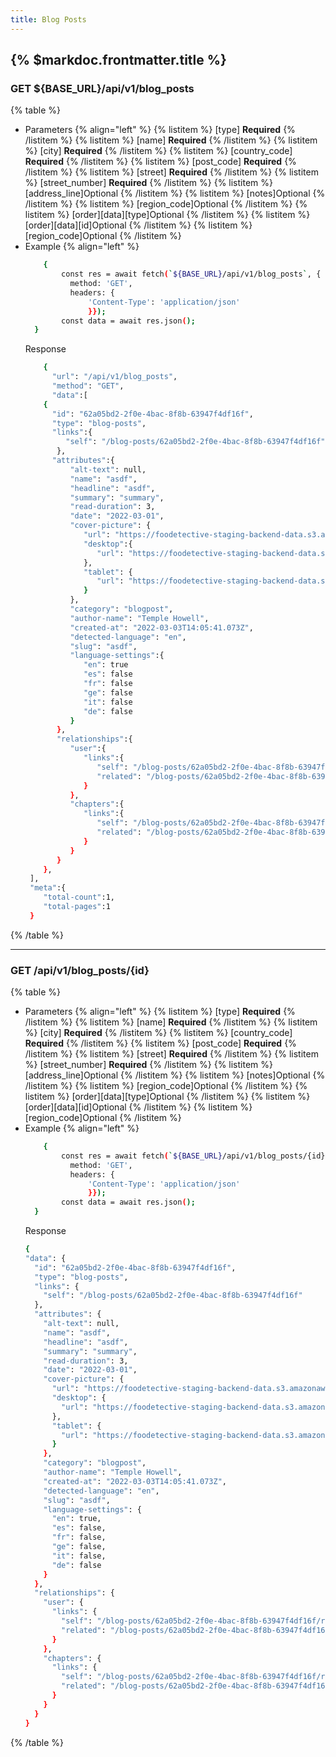 ```yaml
---
title: Blog Posts
---
```


## {% $markdoc.frontmatter.title %}

### GET ${BASE_URL}/api/v1/blog_posts
{% table %}
* Parameters {% align="left" %}
   {% listitem %}
    [type] **Required**
   {% /listitem %}
   {% listitem %}
    [name] **Required**
   {% /listitem %}
   {% listitem %}
    [city] **Required**
   {% /listitem %}
   {% listitem %}
    [country_code] **Required**
   {% /listitem %}
   {% listitem %}
    [post_code] **Required**
   {% /listitem %}
   {% listitem %}
    [street] **Required**
   {% /listitem %}
   {% listitem %}
    [street_number] **Required**
   {% /listitem %}
   {% listitem %}
    [address_line]Optional
   {% /listitem %}
   {% listitem %}
    [notes]Optional 
   {% /listitem %}
   {% listitem %}
    [region_code]Optional
   {% /listitem %}
   {% listitem %}
     [order][data][type]Optional
   {% /listitem %}
   {% listitem %}
    [order][data][id]Optional
   {% /listitem %}
   {% listitem %}
    [region_code]Optional
   {% /listitem %}
* Example {% align="left" %}
  ```bash
      {
          const res = await fetch(`${BASE_URL}/api/v1/blog_posts`, {
            method: 'GET',
            headers: {
                'Content-Type': 'application/json'
                }});
          const data = await res.json();
    }
  ```
  Response
  ```bash
      {
        "url": "/api/v1/blog_posts",
        "method": "GET",
        "data":[
      {
        "id": "62a05bd2-2f0e-4bac-8f8b-63947f4df16f",
        "type": "blog-posts",
        "links":{
           "self": "/blog-posts/62a05bd2-2f0e-4bac-8f8b-63947f4df16f"
         },
        "attributes":{
            "alt-text": null,
            "name": "asdf",
            "headline": "asdf",
            "summary": "summary",
            "read-duration": 3,
            "date": "2022-03-01",
            "cover-picture": {
               "url": "https://foodetective-staging-backend-data.s3.amazonaws.com/uploads/blog_post/cover_picture/62a05bd2-2f0e-4bac-8f8b-63947f4df16f/8077896a-c988-4ed3-bf85-ff7ed48ff77d.png",
               "desktop":{
                  "url": "https://foodetective-staging-backend-data.s3.amazonaws.com/uploads/blog_post/cover_picture/62a05bd2-2f0e-4bac-8f8b-63947f4df16f/desktop_8077896a-c988-4ed3-bf85-ff7ed48ff77d.png"
               },
               "tablet": {
                  "url": "https://foodetective-staging-backend-data.s3.amazonaws.com/uploads/blog_post/cover_picture/62a05bd2-2f0e-4bac-8f8b-63947f4df16f/tablet_8077896a-c988-4ed3-bf85-ff7ed48ff77d.png"
               }
            },
            "category": "blogpost",
            "author-name": "Temple Howell",
            "created-at": "2022-03-03T14:05:41.073Z",
            "detected-language": "en",
            "slug": "asdf",
            "language-settings":{
               "en": true
               "es": false
               "fr": false
               "ge": false
               "it": false
               "de": false
            }
         },
         "relationships":{
            "user":{
               "links":{
                  "self": "/blog-posts/62a05bd2-2f0e-4bac-8f8b-63947f4df16f/relationships/user",
                  "related": "/blog-posts/62a05bd2-2f0e-4bac-8f8b-63947f4df16f/user"
               }
            },
            "chapters":{
               "links":{
                  "self": "/blog-posts/62a05bd2-2f0e-4bac-8f8b-63947f4df16f/relationships/chapters",
                  "related": "/blog-posts/62a05bd2-2f0e-4bac-8f8b-63947f4df16f/chapters"
               }
            }
         }
      },
   ],
   "meta":{
      "total-count":1,
      "total-pages":1
   }
  ```

{% /table %}

- - -

### GET /api/v1/blog_posts/{id}
{% table %}
*  Parameters {% align="left" %}
   {% listitem %}
    [type] **Required**
   {% /listitem %}
   {% listitem %}
    [name] **Required**
   {% /listitem %}
   {% listitem %}
    [city] **Required**
   {% /listitem %}
   {% listitem %}
    [country_code] **Required**
   {% /listitem %}
   {% listitem %}
    [post_code] **Required**
   {% /listitem %}
   {% listitem %}
    [street] **Required**
   {% /listitem %}
   {% listitem %}
    [street_number] **Required**
   {% /listitem %}
   {% listitem %}
    [address_line]Optional
   {% /listitem %}
   {% listitem %}
    [notes]Optional 
   {% /listitem %}
   {% listitem %}
    [region_code]Optional
   {% /listitem %}
   {% listitem %}
     [order][data][type]Optional
   {% /listitem %}
   {% listitem %}
    [order][data][id]Optional
   {% /listitem %}
   {% listitem %}
    [region_code]Optional
   {% /listitem %}
* Example {% align="left" %}
  ```bash
      {
          const res = await fetch(`${BASE_URL}/api/v1/blog_posts/{id}`, {
            method: 'GET',
            headers: {
                'Content-Type': 'application/json'
                }});
          const data = await res.json();
    }
  ```
  Response
  ```bash
  {
  "data": {
    "id": "62a05bd2-2f0e-4bac-8f8b-63947f4df16f",
    "type": "blog-posts",
    "links": {
      "self": "/blog-posts/62a05bd2-2f0e-4bac-8f8b-63947f4df16f"
    },
    "attributes": {
      "alt-text": null,
      "name": "asdf",
      "headline": "asdf",
      "summary": "summary",
      "read-duration": 3,
      "date": "2022-03-01",
      "cover-picture": {
        "url": "https://foodetective-staging-backend-data.s3.amazonaws.com/uploads/blog_post/cover_picture/62a05bd2-2f0e-4bac-8f8b-63947f4df16f/8077896a-c988-4ed3-bf85-ff7ed48ff77d.png",
        "desktop": {
          "url": "https://foodetective-staging-backend-data.s3.amazonaws.com/uploads/blog_post/cover_picture/62a05bd2-2f0e-4bac-8f8b-63947f4df16f/desktop_8077896a-c988-4ed3-bf85-ff7ed48ff77d.png"
        },
        "tablet": {
          "url": "https://foodetective-staging-backend-data.s3.amazonaws.com/uploads/blog_post/cover_picture/62a05bd2-2f0e-4bac-8f8b-63947f4df16f/tablet_8077896a-c988-4ed3-bf85-ff7ed48ff77d.png"
        }
      },
      "category": "blogpost",
      "author-name": "Temple Howell",
      "created-at": "2022-03-03T14:05:41.073Z",
      "detected-language": "en",
      "slug": "asdf",
      "language-settings": {
        "en": true,
        "es": false,
        "fr": false,
        "ge": false,
        "it": false,
        "de": false
      }
    },
    "relationships": {
      "user": {
        "links": {
          "self": "/blog-posts/62a05bd2-2f0e-4bac-8f8b-63947f4df16f/relationships/user",
          "related": "/blog-posts/62a05bd2-2f0e-4bac-8f8b-63947f4df16f/user"
        }
      },
      "chapters": {
        "links": {
          "self": "/blog-posts/62a05bd2-2f0e-4bac-8f8b-63947f4df16f/relationships/chapters",
          "related": "/blog-posts/62a05bd2-2f0e-4bac-8f8b-63947f4df16f/chapters"
        }
      }
    }
  }
  ```

{% /table %}